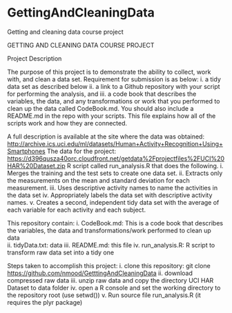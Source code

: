 # GettingAndCleaningData
Getting and cleaning data course project

GETTING AND CLEANING DATA COURSE PROJECT

Project Description

The purpose of this project is to demonstrate the ability to collect, work with, and clean a data set. 
Requirement for submission is as below:
i.	a tidy data set as described below
ii.	a link to a Github repository with your script for performing the analysis, and
iii.	a code book that describes the variables, the data, and any transformations or work that you performed to clean up the data called CodeBook.md. You should also include a README.md in the repo with your scripts. This file explains how all of the scripts work and how they are connected.

A full description is available at the site where the data was obtained: http://archive.ics.uci.edu/ml/datasets/Human+Activity+Recognition+Using+Smartphones
The data for the project: https://d396qusza40orc.cloudfront.net/getdata%2Fprojectfiles%2FUCI%20HAR%20Dataset.zip
R script called run_analysis.R that does the following.
i.	Merges the training and the test sets to create one data set.
ii.	Extracts only the measurements on the mean and standard deviation for each measurement.
iii.	Uses descriptive activity names to name the activities in the data set
iv.	Appropriately labels the data set with descriptive activity names.
v.	Creates a second, independent tidy data set with the average of each variable for each activity and each subject.

This repository contain:
i.	CodeBook.md: This is a  code book that describes the variables, the data and transformations/work performed to clean up data    
ii.	tidyData.txt: data
iii.	README.md: this file
iv.	run_analysis.R: R script to transform raw data set into a tidy one

Steps taken to accomplish this project:
i.	clone this repository: git clone https://github.com/nmood/GetttingAndCleaningData
ii.	download compressed raw data
iii.	unzip raw data and copy the directory UCI HAR Dataset to data folder
iv.	open a R console and set the working directory to the repository root (use setwd())
v.	Run source file run_analysis.R (it requires the plyr package)
